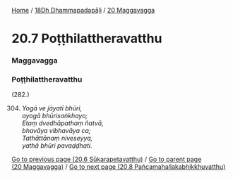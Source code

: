 
[Home](/) / [18Dh Dhammapadapāḷi](../../18Dh.md) / [20 Maggavagga](../20.md)

# 20.7 Poṭṭhilattheravatthu

### Maggavagga

### Poṭṭhilattheravatthu

(282.)

304. _Yogā ve jāyatī bhūri,_  
_ayogā bhūrisaṅkhayo;_  
_Etaṃ dvedhāpathaṃ ñatvā,_  
_bhavāya vibhavāya ca;_  
_Tathāttānaṃ niveseyya,_  
_yathā bhūri pavaḍḍhati._  


[Go to previous page (20.6 Sūkarapetavatthu)](20.6.md) / [Go to parent page (20 Maggavagga)](../20.md) / [Go to next page (20.8 Pañcamahallakabhikkhuvatthu)](20.8.md)


